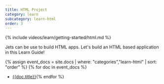 ```yaml
---
title: HTML Project
category: learn
subcategory: learn-html
order: 3
---
```


{% include videos/learn/getting-started/html.md %}

Jets can be use to build HTML apps. Let's build an HTML based application in this Learn Guide!

{% assign event_docs = site.docs | where: "categories","learn-html" | sort: "order" %}
{% for doc in event_docs %}
* [{{doc.title}}]({{doc.url}}){% endfor %}
